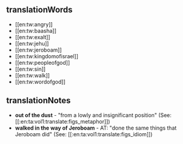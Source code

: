 ## translationWords

* [[en:tw:angry]]
* [[en:tw:baasha]]
* [[en:tw:exalt]]
* [[en:tw:jehu]]
* [[en:tw:jeroboam]]
* [[en:tw:kingdomofisrael]]
* [[en:tw:peopleofgod]]
* [[en:tw:sin]]
* [[en:tw:walk]]
* [[en:tw:wordofgod]]

## translationNotes

* **out of the dust** - "from a lowly and insignificant position" (See: [[:en:ta:vol1:translate:figs_metaphor]])
* **walked in the way of Jeroboam** - AT: "done the same things that Jeroboam did" (See: [[:en:ta:vol1:translate:figs_idiom]])
